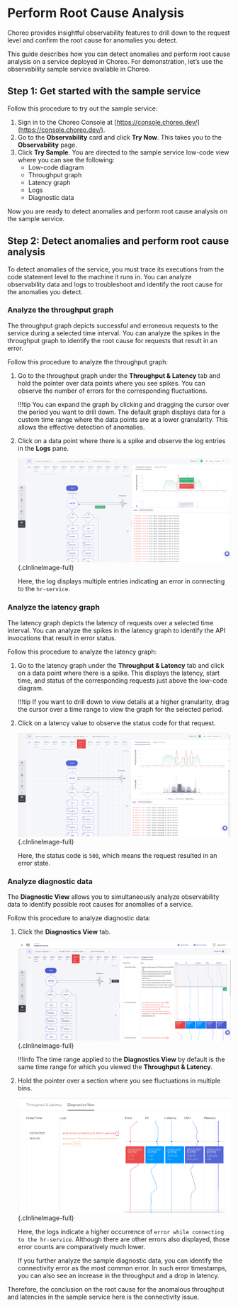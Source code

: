 # Perform Root Cause Analysis

Choreo provides insightful observability features to drill down to the request level and confirm the root cause for anomalies you detect.

This guide describes how you can detect anomalies and perform root cause analysis on a service deployed in Choreo. For demonstration, let’s use the observability sample service available in Choreo.

    
## Step 1: Get started with the sample service
Follow this procedure to try out the sample service:

1. Sign in to the Choreo Console at [https://console.choreo.dev/](https://console.choreo.dev/).
2. Go to the **Observability** card and click **Try Now**. This takes you to the **Observability** page. 
3. Click **Try Sample**. You are directed to the sample service low-code view where you can see the following:
    - Low-code diagram
    - Throughput graph   
    - Latency graph
    - Logs
    - Diagnostic data

Now you are ready to detect anomalies and perform root cause analysis on the sample service.
    
## Step 2: Detect anomalies and perform root cause analysis

To detect anomalies of the service, you must trace its executions from the code statement level to the machine it runs in. You can analyze observability data and logs to troubleshoot and identify the root cause for the anomalies you detect. 

### Analyze the throughput graph
The throughput graph depicts successful and erroneous requests to the service during a selected time interval. You can analyze the spikes in the throughput graph to identify the root cause for requests that result in an error.

Follow this procedure to analyze the throughput graph:

1. Go to the throughput graph under the **Throughput & Latency** tab and hold the pointer over data points where you see spikes. You can observe the number of errors for the corresponding fluctuations.
    
    !!!tip
        You can expand the graph by clicking and dragging the cursor over the period you want to drill down. The default graph displays data for a custom time range where the data points are at a lower granularity. This allows the effective detection of anomalies.
        
2. Click on a data point where there is a spike and observe the log entries in the **Logs** pane.
 
    ![Analyze the throughput graph](../assets/img/observability/throughput-graph-analysis.png){.cInlineImage-full}

   Here, the log displays multiple entries indicating an error in connecting to the `hr-service`.

 
### Analyze the latency graph

The latency graph depicts the latency of requests over a selected time interval. You can analyze the spikes in the latency graph to identify the API invocations that result in error status.

Follow this procedure to analyze the latency graph:

1. Go to the latency graph under the **Throughput & Latency** tab and click on a data point where there is a spike. This displays the latency, start time, and status of the corresponding requests just above the low-code diagram.
   
    !!!tip
        If you want to drill down to view details at a higher granularity, drag the cursor over a time range to view the graph for the selected period.
        
2. Click on a latency value to observe the status code for that request.
 
    ![Analyze the latency graph](../assets/img/observability/latency-graph-analysis.png){.cInlineImage-full}

   Here, the status code is `500`, which means the request resulted in an error state.

### Analyze diagnostic data

The **Diagnostic View** allows you to simultaneously analyze observability data to identify possible root causes for anomalies of a service.

Follow this procedure to analyze diagnostic data:

1. Click the **Diagnostics View** tab.
 
    ![Diagnostic data](../assets/img/observability/diagnostics-view.png){.cInlineImage-full}

    !!!info
        The time range applied to the **Diagnostics View** by default is the same time range for which you viewed the **Throughput & Latency**. 
        
2. Hold the pointer over a section where you see fluctuations in multiple bins.

    ![Fluctuations in diagnostic data](../assets/img/observability/second-bin.png){.cInlineImage-full}

    Here, the logs indicate a higher occurrence of `error while connecting to the hr-service`. Although there are other errors also displayed, those error counts are comparatively much lower.

    If you further analyze the sample diagnostic data, you can identify the connectivity error as the most common error.  In such error timestamps, you can also see an increase in the throughput and a drop in latency. 
   
Therefore, the conclusion on the root cause for the anomalous throughput and latencies in the sample service here is the connectivity issue.
